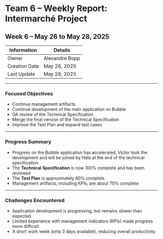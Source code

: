 # Team 6 – Weekly Report: Intermarché Project

## Week 6 – May 26 to May 28, 2025

| Information   | Details         |
| ------------- | --------------- |
| Owner         | Alexandre Bopp  |
| Creation Date | May 28, 2025    |
| Last Update   | May 28, 2025    |

---

### Focused Objectives

* Continue management artifacts
* Continue development of the main application on Bubble  
* QA review of the Technical Specification  
* Merge the final version of the Technical Specification  
* Improve the Test Plan and expand test cases  

---

### Progress Summary

* Progress on the Bubble application has accelerated,  Victor took the development and will be joined by Habi at the end of the technical specification  
* The **Technical Specification** is now 100% complete and has been reviewed  
* The **Test Plan** is approximately 80% complete  
* Management artifacts, including KPIs, are about 70% complete  

---

### Challenges Encountered

* Application development is progressing, but remains slower than expected  
* Limited experience with management indicators (KPIs) made progress more difficult  
* A short work week (only 3 days available), reducing overall productivity  
